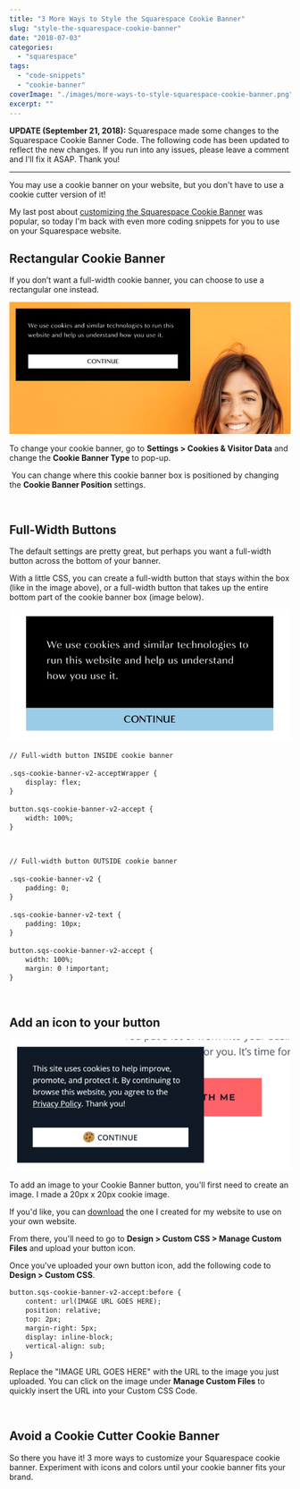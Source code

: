 ```yaml
---
title: "3 More Ways to Style the Squarespace Cookie Banner"
slug: "style-the-squarespace-cookie-banner"
date: "2018-07-03"
categories: 
  - "squarespace"
tags: 
  - "code-snippets"
  - "cookie-banner"
coverImage: "./images/more-ways-to-style-squarespace-cookie-banner.png"
excerpt: ""
---
```


**UPDATE (September 21, 2018):** Squarespace made some changes to the Squarespace Cookie Banner Code. The following code has been updated to reflect the new changes. If you run into any issues, please leave a comment and I'll fix it ASAP. Thank you!

* * *

You may use a cookie banner on your website, but you don't have to use a cookie cutter version of it!

My last post about [customizing the Squarespace Cookie Banner](/blog/how-to-customize-the-squarespace-cookie-banner) was popular, so today I'm back with even more coding snippets for you to use on your Squarespace website.


## Rectangular Cookie Banner

If you don’t want a full-width cookie banner, you can choose to use a rectangular one instead.

![ A simple cookie banner in the top-left corner of the website. ](./images/cookie-banner.png)

To change your cookie banner, go to **Settings > Cookies & Visitor Data** and change the **Cookie Banner Type** to pop-up.

 You can change where this cookie banner box is positioned by changing the **Cookie Banner Position** settings.

 

## Full-Width Buttons

The default settings are pretty great, but perhaps you want a full-width button across the bottom of your banner.

With a little CSS, you can create a full-width button that stays within the box (like in the image above), or a full-width button that takes up the entire bottom part of the cookie banner box (image below).

![ A cookie banner with a button that goes across the entire bottom of the banner. ](./images/full-width-button.png)

```less
// Full-width button INSIDE cookie banner

.sqs-cookie-banner-v2-acceptWrapper {
    display: flex;
}

button.sqs-cookie-banner-v2-accept {
    width: 100%;
}
```
 
```less
// Full-width button OUTSIDE cookie banner

.sqs-cookie-banner-v2 {
    padding: 0;
}

.sqs-cookie-banner-v2-text {
    padding: 10px;
}

button.sqs-cookie-banner-v2-accept {
    width: 100%;
    margin: 0 !important;
}
```
 

## Add an icon to your button

![ Cookie icon added to the Continue button on the cookie banner. ](./images/cookie-icon.png)

To add an image to your Cookie Banner button, you'll first need to create an image. I made a 20px x 20px cookie image.

If you'd like, you can [download](/downloads/cookie-small.png) the one I created for my website to use on your own website.

From there, you'll need to go to **Design > Custom CSS > Manage Custom Files** and upload your button icon.

Once you've uploaded your own button icon, add the following code to **Design > Custom CSS**.
```less
button.sqs-cookie-banner-v2-accept:before {
    content: url(IMAGE URL GOES HERE);
    position: relative;
    top: 2px;
    margin-right: 5px;
    display: inline-block;
    vertical-align: sub;
}
```
Replace the "IMAGE URL GOES HERE" with the URL to the image you just uploaded. You can click on the image under **Manage Custom Files** to quickly insert the URL into your Custom CSS Code.

 

## Avoid a Cookie Cutter Cookie Banner

So there you have it! 3 more ways to customize your Squarespace cookie banner. Experiment with icons and colors until your cookie banner fits your brand.
